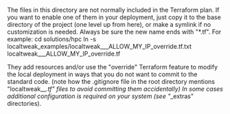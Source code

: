 The files in this directory are not normally included in the Terraform plan.
If you want to enable one of them in your deployment, just copy it to the base directory of the project (one level up from here),
or make a symlink if no customization is needed. Always be sure the new name ends with "*.tf".
For example:
  cd solutions/hpc
  ln -s localtweak_examples/localtweak___ALLOW_MY_IP_override.tf.txt localtweak___ALLOW_MY_IP_override.tf

They add resources and/or use the "override" Terraform feature to modify the local deployment in ways that you do not want to commit to the standard code.
(note how the .gitignore file in the root directory mentions "localtweak__*.tf" files to avoid committing them accidentally)
In some cases additional configuration is required on your system (see "*_extras" directories).
